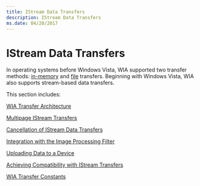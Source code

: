 ```yaml
---
title: IStream Data Transfers
description: IStream Data Transfers
ms.date: 04/20/2017
---
```


# IStream Data Transfers


In operating systems before Windows Vista, WIA supported two transfer methods: [in-memory](in-memory-transfers.md) and [file](file-transfers.md) transfers. Beginning with Windows Vista, WIA also supports stream-based data transfers.

This section includes:

[WIA Transfer Architecture](wia-transfer-architecture.md)

[Multipage IStream Transfers](multipage-istream-transfers.md)

[Cancellation of IStream Data Transfers](cancellation-of-istream-data-transfers.md)

[Integration with the Image Processing Filter](integration-with-the-image-processing-filter.md)

[Uploading Data to a Device](uploading-data-to-a-device.md)

[Achieving Compatibility with IStream Transfers](achieving-compatibility-with-istream-transfers.md)

[WIA Transfer Constants](wia-transfer-constants.md)

 

 




